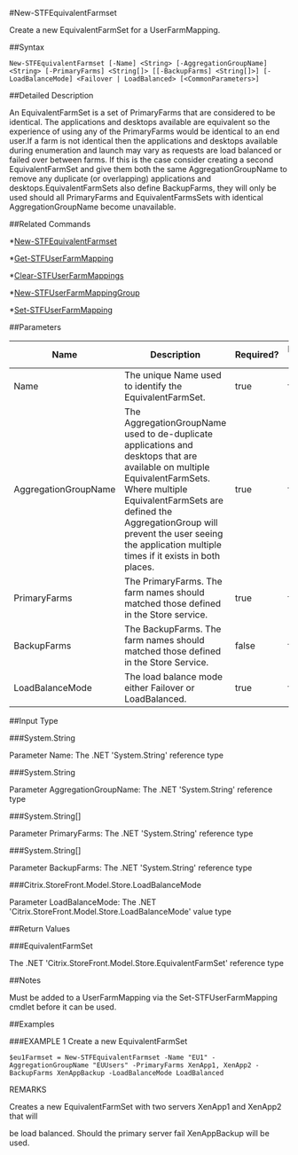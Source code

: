 #New-STFEquivalentFarmset
Create a new EquivalentFarmSet for a UserFarmMapping.
##Syntax
```New-STFEquivalentFarmset [-Name] <String> [-AggregationGroupName] <String> [-PrimaryFarms] <String[]> [[-BackupFarms] <String[]>] [-LoadBalanceMode] <Failover | LoadBalanced> [<CommonParameters>]
```
##Detailed Description
An EquivalentFarmSet is a set of PrimaryFarms that are considered to be identical. The applications and desktops available are equivalent so the experience of using any of the PrimaryFarms would be identical to an end user.If a farm is not identical then the applications and desktops available during enumeration and launch may vary as requests are load balanced or failed over between farms. If this is the case consider creating a second EquivalentFarmSet and give them both the same AggregationGroupName to remove any duplicate (or overlapping) applications and desktops.EquivalentFarmSets also define BackupFarms, they will only be used should all PrimaryFarms and EquivalentFarmsSets with identical AggregationGroupName become unavailable.
##Related Commands
*[New-STFEquivalentFarmset](New-STFEquivalentFarmset)
*[Get-STFUserFarmMapping](Get-STFUserFarmMapping)
*[Clear-STFUserFarmMappings](Clear-STFUserFarmMappings)
*[New-STFUserFarmMappingGroup](New-STFUserFarmMappingGroup)
*[Set-STFUserFarmMapping](Set-STFUserFarmMapping)
##Parameters
|Name|Description|Required?|Pipeline Input||--|--|--|--||Name|The unique Name used to identify the EquivalentFarmSet.|true|false||AggregationGroupName|The AggregationGroupName used to de-duplicate applications and desktops that are available on multiple EquivalentFarmSets. Where multiple EquivalentFarmSets are defined the AggregationGroup will prevent the user seeing the application multiple times if it exists in both places.|true|false||PrimaryFarms|The PrimaryFarms. The farm names should matched those defined in the Store service.|true|false||BackupFarms|The BackupFarms. The farm names should matched those defined in the Store Service.|false|false||LoadBalanceMode|The load balance mode either Failover or LoadBalanced.|true|false|##Input Type
###System.String
Parameter Name: The .NET 'System.String' reference type
###System.String
Parameter AggregationGroupName: The .NET 'System.String' reference type
###System.String[]
Parameter PrimaryFarms: The .NET 'System.String' reference type
###System.String[]
Parameter BackupFarms: The .NET 'System.String' reference type
###Citrix.StoreFront.Model.Store.LoadBalanceMode
Parameter LoadBalanceMode: The .NET 'Citrix.StoreFront.Model.Store.LoadBalanceMode' value type
##Return Values
###EquivalentFarmSet
The .NET 'Citrix.StoreFront.Model.Store.EquivalentFarmSet' reference type
##Notes
Must be added to a UserFarmMapping via the Set-STFUserFarmMapping cmdlet before it can be used.
##Examples
###EXAMPLE 1 Create a new EquivalentFarmSet
```$eu1Farmset = New-STFEquivalentFarmset -Name "EU1" -AggregationGroupName "EUUsers" -PrimaryFarms XenApp1, XenApp2 -BackupFarms XenAppBackup -LoadBalanceMode LoadBalanced
```
REMARKS
Creates a new EquivalentFarmSet with two servers XenApp1 and XenApp2 that will
be load balanced. Should the primary server fail XenAppBackup will be used.

